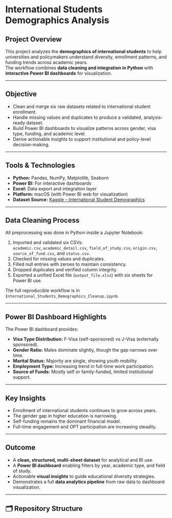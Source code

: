 # International Students Demographics Analysis

## Project Overview
This project analyzes the **demographics of international students** to help universities and policymakers understand diversity, enrollment patterns, and funding trends across academic years.  
The workflow combines **data cleaning and integration in Python** with **interactive Power BI dashboards** for visualization.

---

## Objective
- Clean and merge six raw datasets related to international student enrollment.  
- Handle missing values and duplicates to produce a validated, analysis-ready dataset.  
- Build Power BI dashboards to visualize patterns across gender, visa type, funding, and academic level.  
- Derive actionable insights to support institutional and policy-level decision-making.

---

## Tools & Technologies
- **Python:** Pandas, NumPy, Matplotlib, Seaborn  
- **Power BI:** For interactive dashboards  
- **Excel:** Data export and integration layer  
- **Platform:** macOS (with Power BI web for visualization)  
- **Dataset Source:** [Kaggle – International Student Demographics](https://www.kaggle.com/datasets/webdevbadger/international-student-demographics)

---

## Data Cleaning Process
All preprocessing was done in Python inside a Jupyter Notebook:

1. Imported and validated six CSVs:  
   `academic.csv`, `academic_detail.csv`, `field_of_study.csv`, `origin.csv`, `source_of_fund.csv`, and `status.csv`.
2. Checked for missing values and duplicates.  
3. Filled null entries with zeroes to maintain consistency.  
4. Dropped duplicates and verified column integrity.  
5. Exported a unified Excel file (`output_file.xlsx`) with six sheets for Power BI use.

The full reproducible workflow is in `International_Students_Demographics_Cleanup.ipynb`.

---

## Power BI Dashboard Highlights
The Power BI dashboard provides:
- **Visa Type Distribution:** F-Visa (self-sponsored) vs J-Visa (externally sponsored).  
- **Gender Ratio:** Males dominate slightly, though the gap narrows over time.  
- **Marital Status:** Majority are single, showing youth mobility.  
- **Employment Type:** Increasing trend in full-time work participation.  
- **Source of Funds:** Mostly self or family-funded, limited institutional support.  

---

## Key Insights
- Enrollment of international students continues to grow across years.  
- The gender gap in higher education is narrowing.  
- Self-funding remains the dominant financial model.  
- Full-time engagement and OPT participation are increasing steadily.

---

## Outcome
- A **clean, structured, multi-sheet dataset** for analytical and BI use.  
- A **Power BI dashboard** enabling filters by year, academic type, and field of study.  
- Actionable **visual insights** to guide educational diversity strategies.  
- Demonstrates a full **data analytics pipeline** from raw data to dashboard visualization.

---

## 🗂️ Repository Structure
